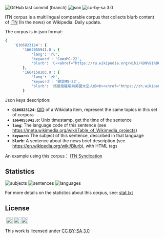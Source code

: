 ![GitHub last commit (branch)](https://img.shields.io/github/last-commit/shizhao/ITN-corpus/main)
![json](https://img.shields.io/badge/json-validated-brightgreen)
![cc-by-sa 3.0](https://img.shields.io/badge/license-cc--by--sa%203.0-green)

ITN corpus is a multilingual comparable corpus that collects blurb content of  [ITN](https://en.wikipedia.org/wiki/Template:In_the_news) (In the news) on Wikipedia. Daily update.

The corpus is in json format:

```ruby
{
    'Q106823124': {
        '1664055941.0': {
            'lang': 'ru',
            'keyword': 'СоюзМС-22',
            'blurb': 'С«<ahref="https://ru.wikipedia.org/wiki/%D0%91%D0%B0%D0%B9%D0%BA%D0%BE%D0%BD%D1%83%D1%80"title="Байконур">Байконура</a>»стартовалкосмическийкорабль<b>«<ahref="https://ru.wikipedia.org/wiki/%D0%A1%D0%BE%D1%8E%D0%B7_%D0%9C%D0%A1-22"title="Союз МС-22">СоюзМС-22</a>»</b>стремячленами<ahref="https://ru.wikipedia.org/wiki/%D0%9C%D0%9A%D0%A1-68"title="МКС-68">68-йдолговременнойэкспедицииМКС</a>.'
        },
        '1664158103.0': {
            'lang': 'zh',
            'keyword': '联盟MS-22',
            'blurb': '搭載俄羅斯與美國太空人的<b><ahref="https://zh.wikipedia.org/wiki/%E8%81%94%E7%9B%9FMS-22"title="联盟MS-22">聯盟MS-22</a></b><small>（图）</small>自哈萨克斯坦<aclass="mw-redirect"href="https://zh.wikipedia.org/wiki/%E6%8B%9C%E7%A7%91%E5%8A%AA%E7%88%BE%E5%A4%AA%E7%A9%BA%E7%99%BC%E5%B0%84%E5%A0%B4"title="拜科努爾太空發射場">拜科努尔航天发射场</a>發射升空，並與<aclass="mw-redirect"href="https://zh.wikipedia.org/wiki/%E5%9C%8B%E9%9A%9B%E5%A4%AA%E7%A9%BA%E7%AB%99"title="國際太空站">國際太空站</a>完成對接。'
        }

```
Json keys description:

- **`Q106823124`:** [QID](https://www.wikidata.org/wiki/Help:Items) of a Wikidata item, represent the same topics in this set of corpora
- **`1664055941.0`:** Unix timestamp, get the time of the sentence
- **`lang`:** The language code of this sentence (see https://meta.wikimedia.org/wiki/Table_of_Wikimedia_projects)
- **`keyword`:** The subject of this sentence, described in that language
- **`blurb`:** A sentence about the news brief description (see https://en.wikipedia.org/wiki/Blurb), with HTML tags

An example using this corpus： [ITN Syndication](https://itnsyn.toolforge.org/)

## Statistics
![subjects](https://img.shields.io/badge/subjects-%3E380-blue)
![sentences](https://img.shields.io/badge/sentences-%3E4000-blue)
![languages](https://img.shields.io/badge/languages-56-blue)

For more details on the statistics about this corpus, see: [stat.txt](./stat.txt)

## License
<p xmlns:cc="http://creativecommons.org/ns#" >
<img style="height:22px!important;margin-left:3px;vertical-align:text-bottom;" src="https://mirrors.creativecommons.org/presskit/icons/cc.svg?ref=chooser-v1"><img style="height:22px!important;margin-left:3px;vertical-align:text-bottom;" src="https://mirrors.creativecommons.org/presskit/icons/by.svg?ref=chooser-v1"><img style="height:22px!important;margin-left:3px;vertical-align:text-bottom;" src="https://mirrors.creativecommons.org/presskit/icons/sa.svg?ref=chooser-v1">
 
This work is licensed under <a href="http://creativecommons.org/licenses/by-sa/3.0/?ref=chooser-v1" target="_blank" rel="license noopener noreferrer" style="display:inline-block;">CC BY-SA 3.0</a></p>
